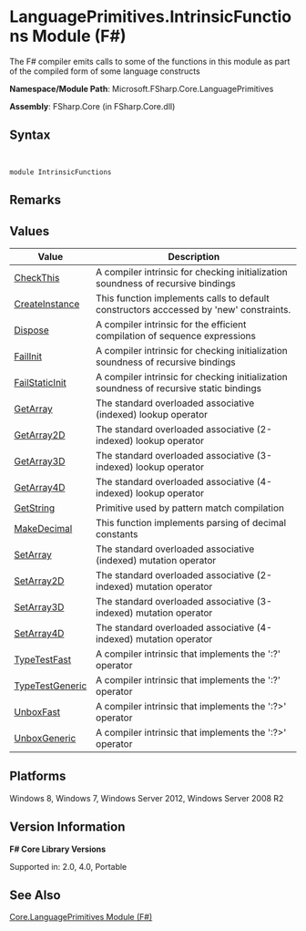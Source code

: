 # LanguagePrimitives.IntrinsicFunctions Module (F#)

The F# compiler emits calls to some of the functions in this module as part of the compiled form of some language constructs

**Namespace/Module Path**: Microsoft.FSharp.Core.LanguagePrimitives

**Assembly**: FSharp.Core (in FSharp.Core.dll)


## Syntax


```


module IntrinsicFunctions

```



## Remarks

## Values


|Value|Description|
|-----|-----------|
|[CheckThis](http://msdn.microsoft.com/en-us/library/3f696af0-f912-48fb-8122-51e306e074c2)|A compiler intrinsic for checking initialization soundness of recursive bindings|
|[CreateInstance](http://msdn.microsoft.com/en-us/library/3ba3445c-8522-438e-915d-101ad98ba5f1)|This function implements calls to default constructors acccessed by 'new' constraints.|
|[Dispose](http://msdn.microsoft.com/en-us/library/dd267de8-2699-440b-afe9-a2bda5986e91)|A compiler intrinsic for the efficient compilation of sequence expressions|
|[FailInit](http://msdn.microsoft.com/en-us/library/5fb4fb47-ed7b-4166-a268-ba12e6bc28ca)|A compiler intrinsic for checking initialization soundness of recursive bindings|
|[FailStaticInit](http://msdn.microsoft.com/en-us/library/75a58d95-4243-4623-8dc4-bb5006a1a3bc)|A compiler intrinsic for checking initialization soundness of recursive static bindings|
|[GetArray](http://msdn.microsoft.com/en-us/library/24a0af79-d0f8-4214-a0cf-282e07b9963c)|The standard overloaded associative (indexed) lookup operator|
|[GetArray2D](http://msdn.microsoft.com/en-us/library/b9240f85-84b4-4586-8da6-ac9251528416)|The standard overloaded associative (2-indexed) lookup operator|
|[GetArray3D](http://msdn.microsoft.com/en-us/library/e3d39923-e6f1-4a14-8dfc-afc15f1b89da)|The standard overloaded associative (3-indexed) lookup operator|
|[GetArray4D](http://msdn.microsoft.com/en-us/library/14e4a558-3b97-48b1-ba3b-a50895a8531c)|The standard overloaded associative (4-indexed) lookup operator|
|[GetString](http://msdn.microsoft.com/en-us/library/745ac5ac-c4fe-4009-9bac-90b8d41117ae)|Primitive used by pattern match compilation|
|[MakeDecimal](http://msdn.microsoft.com/en-us/library/af62eb6c-02c7-487f-bd8d-2ab15c620854)|This function implements parsing of decimal constants|
|[SetArray](http://msdn.microsoft.com/en-us/library/f7904de2-c969-4314-a5ad-a2e3fed17a4a)|The standard overloaded associative (indexed) mutation operator|
|[SetArray2D](http://msdn.microsoft.com/en-us/library/fa4f965b-abe3-44ad-9244-0d47c3858292)|The standard overloaded associative (2-indexed) mutation operator|
|[SetArray3D](http://msdn.microsoft.com/en-us/library/bc3cc1f1-9a89-4d85-aa42-ab7d1a8b0aed)|The standard overloaded associative (3-indexed) mutation operator|
|[SetArray4D](http://msdn.microsoft.com/en-us/library/20f10348-37d2-43c2-ab77-81dfd6745494)|The standard overloaded associative (4-indexed) mutation operator|
|[TypeTestFast](http://msdn.microsoft.com/en-us/library/e04d5e7e-4133-48bb-82ff-9fc184b72688)|A compiler intrinsic that implements the ':?' operator|
|[TypeTestGeneric](http://msdn.microsoft.com/en-us/library/b1428f64-90cf-44f2-ad44-d88c7c8d3c4c)|A compiler intrinsic that implements the ':?' operator|
|[UnboxFast](http://msdn.microsoft.com/en-us/library/d8f72f03-395b-4ca7-89ad-55def72ecb75)|A compiler intrinsic that implements the ':?&gt;' operator|
|[UnboxGeneric](http://msdn.microsoft.com/en-us/library/20313588-557f-4892-ac30-7336b33a5d28)|A compiler intrinsic that implements the ':?&gt;' operator|

## Platforms
Windows 8, Windows 7, Windows Server 2012, Windows Server 2008 R2


## Version Information
**F# Core Library Versions**

Supported in: 2.0, 4.0, Portable




## See Also
[Core.LanguagePrimitives Module &#40;F&#35;&#41;](Core.LanguagePrimitives-Module-%28FSharp%29.md)

